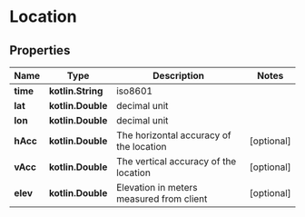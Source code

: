 
# Location

## Properties
Name | Type | Description | Notes
------------ | ------------- | ------------- | -------------
**time** | **kotlin.String** | iso8601 | 
**lat** | **kotlin.Double** | decimal unit | 
**lon** | **kotlin.Double** | decimal unit | 
**hAcc** | **kotlin.Double** | The horizontal accuracy of the location |  [optional]
**vAcc** | **kotlin.Double** | The vertical accuracy of the location |  [optional]
**elev** | **kotlin.Double** | Elevation in meters measured from client |  [optional]



